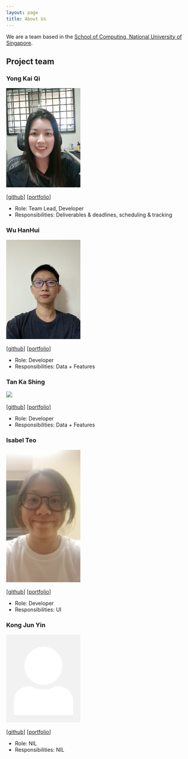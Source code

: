 ```yaml
---
layout: page
title: About Us
---
```


We are a team based in the [School of Computing, National University of Singapore](http://www.comp.nus.edu.sg).


## Project team

### Yong Kai Qi

<img src="images/flairekq.png" width="200px">

[[github](https://github.com/flairekq)]
[[portfolio](team/flairekq.md)]

* Role: Team Lead, Developer
* Responsibilities: Deliverables & deadlines, scheduling & tracking

### Wu HanHui

<img src="images/hanhuiice.png" width="200px">

[[github](https://github.com/hanhuiice)]
[[portfolio](team/hanhuiice.md)]

* Role: Developer
* Responsibilities: Data + Features

### Tan Ka Shing

<img src="images/kashing555.png" width="200px">

[[github](http://github.com/kashing555)]
[[portfolio](team/kashing555.md)]

* Role: Developer
* Responsibilities: Data + Features

### Isabel Teo

<img src="images/isabelteo.png" width="200px">

[[github](https://github.com/isabelteo)]
[[portfolio](team/isabelteo.md)]

* Role: Developer
* Responsibilities: UI

### Kong Jun Yin

<img src="images/OhEyeSee.png" width="200px">

[[github](https://github.com/OhEyeSee)]
[[portfolio](team/OhEyeSee.md)]

* Role: NIL
* Responsibilities: NIL
